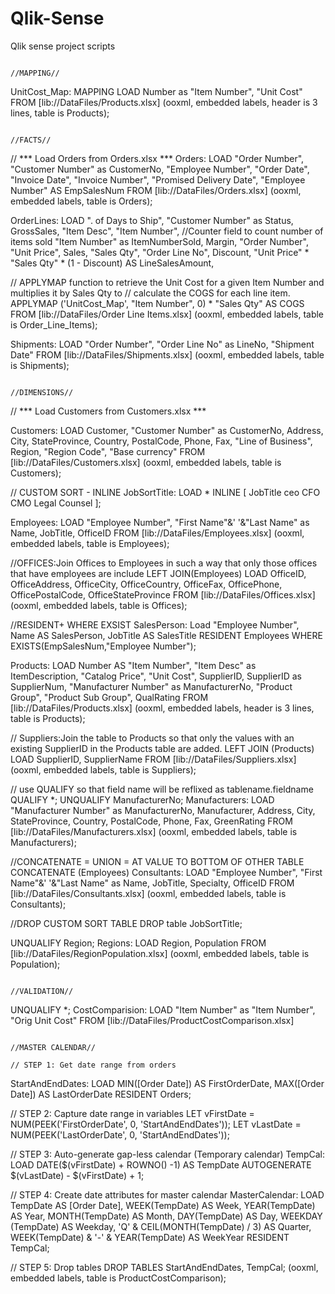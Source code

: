 # Qlik-Sense
Qlik sense project scripts

                                                                              //MAPPING//
UnitCost_Map:
MAPPING LOAD
    Number as "Item Number",
    "Unit Cost"
FROM [lib://DataFiles/Products.xlsx]
(ooxml, embedded labels, header is 3 lines, table is Products);

                                                                                //FACTS//
// *** Load Orders from Orders.xlsx ***
Orders:
LOAD
    "Order Number",
    "Customer Number" as CustomerNo,
    "Employee Number",
    "Order Date",
    "Invoice Date",
    "Invoice Number",
    "Promised Delivery Date",
    "Employee Number" AS EmpSalesNum
FROM [lib://DataFiles/Orders.xlsx]
(ooxml, embedded labels, table is Orders);

OrderLines:
LOAD
    ". of Days to Ship",
    "Customer Number" as Status,
    GrossSales,
    "Item Desc",
    "Item Number",
//Counter field to count number of items sold
	"Item Number" as ItemNumberSold,
    Margin,
    "Order Number",
    "Unit Price",
    Sales,
    "Sales Qty",
    "Order Line No",
    Discount,
    "Unit Price" * "Sales Qty" * (1 - Discount) AS LineSalesAmount,
    
// APPLYMAP function to retrieve the Unit Cost for a given Item Number and multiplies it by Sales Qty to 
// calculate the COGS for each line item.
    APPLYMAP ('UnitCost_Map', "Item Number", 0) * "Sales Qty" AS COGS
FROM [lib://DataFiles/Order Line Items.xlsx]
(ooxml, embedded labels, table is Order_Line_Items);

Shipments:
LOAD
    "Order Number",
    "Order Line No" as LineNo,
    "Shipment Date"
FROM [lib://DataFiles/Shipments.xlsx]
(ooxml, embedded labels, table is Shipments);

                                                                                 //DIMENSIONS//
// *** Load Customers from Customers.xlsx ***

Customers:
LOAD
    Customer,
    "Customer Number" as CustomerNo,
    Address,
    City,
    StateProvince,
    Country,
    PostalCode,
    Phone,
    Fax,
    "Line of Business",
    Region,
    "Region Code",
    "Base currency"
FROM [lib://DataFiles/Customers.xlsx]
(ooxml, embedded labels, table is Customers);

// CUSTOM SORT - INLINE
JobSortTitle:
LOAD * INLINE [
	JobTitle
    ceo
    CFO
    CMO
    Legal Counsel
];

Employees:
LOAD
    "Employee Number",
    "First Name"&' '&"Last Name" as Name,
    JobTitle,
    OfficeID
FROM [lib://DataFiles/Employees.xlsx]
(ooxml, embedded labels, table is Employees);

//OFFICES:Join Offices to Employees in such a way that only those offices that have employees are include
LEFT JOIN(Employees)
LOAD
    OfficeID,
    OfficeAddress,
    OfficeCity,
    OfficeCountry,
    OfficeFax,
    OfficePhone,
    OfficePostalCode,
    OfficeStateProvince
FROM [lib://DataFiles/Offices.xlsx]
(ooxml, embedded labels, table is Offices);


//RESIDENT+ WHERE EXSIST
SalesPerson:
Load
	"Employee Number",
	Name AS SalesPerson,
    JobTitle AS SalesTitle
    RESIDENT Employees
    WHERE EXISTS(EmpSalesNum,"Employee Number");
    
Products:
LOAD
    Number AS "Item Number",
    "Item Desc" as ItemDescription,
    "Catalog Price",
    "Unit Cost",
    SupplierID,
    SupplierID as SupplierNum,
    "Manufacturer Number" as ManufacturerNo,
    "Product Group",
    "Product Sub Group",
    QualRating
FROM [lib://DataFiles/Products.xlsx]
(ooxml, embedded labels, header is 3 lines, table is Products);

// Suppliers:Join the table to Products so that only the values with an existing SupplierID in the Products table are added. 
LEFT JOIN (Products)
LOAD
    SupplierID,
    SupplierName
FROM [lib://DataFiles/Suppliers.xlsx]
(ooxml, embedded labels, table is Suppliers);

// use QUALIFY so that field name will be reflixed as tablename.fieldname
QUALIFY *;
UNQUALIFY ManufacturerNo;
Manufacturers:
LOAD
    "Manufacturer Number" as ManufacturerNo,
    Manufacturer,
    Address,
    City,
    StateProvince,
    Country,
    PostalCode,
    Phone,
    Fax,
    GreenRating
FROM [lib://DataFiles/Manufacturers.xlsx]
(ooxml, embedded labels, table is Manufacturers);

//CONCATENATE = UNION = AT VALUE TO BOTTOM OF OTHER TABLE
CONCATENATE (Employees)
Consultants:
LOAD
    "Employee Number",
    "First Name"&' '&"Last Name" as Name,
    JobTitle,
    Specialty,
    OfficeID
FROM [lib://DataFiles/Consultants.xlsx]
(ooxml, embedded labels, table is Consultants);

//DROP CUSTOM SORT TABLE
DROP table JobSortTitle;

UNQUALIFY Region;
Regions:
LOAD
    Region,
    Population
FROM [lib://DataFiles/RegionPopulation.xlsx]
(ooxml, embedded labels, table is Population);

                                                                                      //VALIDATION//
UNQUALIFY *;
CostComparision:
LOAD
    "Item Number" as "Item Number",
    "Orig Unit Cost"
FROM [lib://DataFiles/ProductCostComparison.xlsx]

                                                                                    //MASTER CALENDAR//
                                                                                    // STEP 1: Get date range from orders
StartAndEndDates:
LOAD
MIN([Order Date]) AS FirstOrderDate,
MAX([Order Date]) AS LastOrderDate
RESIDENT Orders;

// STEP 2: Capture date range in variables
LET vFirstDate = NUM(PEEK('FirstOrderDate', 0, 'StartAndEndDates'));
LET vLastDate = NUM(PEEK('LastOrderDate', 0, 'StartAndEndDates'));

// STEP 3: Auto-generate gap-less calendar (Temporary calendar)
TempCal:
LOAD
DATE($(vFirstDate) + ROWNO() -1) AS TempDate
AUTOGENERATE
$(vLastDate) - $(vFirstDate) + 1;

// STEP 4: Create date attributes for master calendar
MasterCalendar:
LOAD
TempDate AS [Order Date],
WEEK(TempDate) AS Week,
YEAR(TempDate) AS Year,
MONTH(TempDate) AS Month,
DAY(TempDate) AS Day,
WEEKDAY (TempDate) AS Weekday,
'Q' & CEIL(MONTH(TempDate) / 3) AS Quarter,
WEEK(TempDate) & '-' & YEAR(TempDate) AS WeekYear
RESIDENT TempCal;

// STEP 5: Drop tables
DROP TABLES StartAndEndDates, TempCal;
(ooxml, embedded labels, table is ProductCostComparison);
